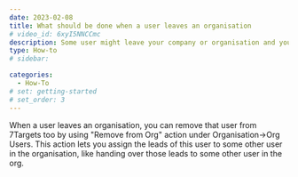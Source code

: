 ```yaml
---
date: 2023-02-08
title: What should be done when a user leaves an organisation 
# video_id: 6xyI5NNCCmc
description: Some user might leave your company or organisation and you may want to assign the user's lead to another user.
type: How-to
# sidebar:

categories:
  - How-To
# set: getting-started
# set_order: 3
---
```

When a user leaves an organisation, you can remove that user from 7Targets too by using "Remove from Org" action under Organisation->Org Users. 
This action lets you assign  the leads of this user to some other user in the organisation, like handing over those leads to some other user in the org.